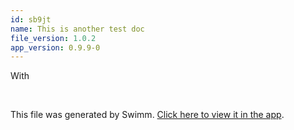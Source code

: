 ```yaml
---
id: sb9jt
name: This is another test doc
file_version: 1.0.2
app_version: 0.9.9-0
---
```


With

<br/>

This file was generated by Swimm. [Click here to view it in the app](http://localhost:5000/repos/Z2l0aHViJTNBJTNBcHJvcGVydHktbGlzdGluZy1zYW5kYm94JTNBJTNBc3dpbW1pbw==/docs/sb9jt).